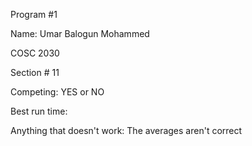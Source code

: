 Program #1

Name: Umar Balogun Mohammed

COSC 2030

Section # 11

Competing: YES or NO

Best run time: 

Anything that doesn't work: The averages aren't correct
